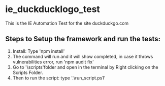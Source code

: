 # ie_duckducklogo_test
This is the IE Automation Test for the site duckduckgo.com

## Steps to Setup the framework and run the tests:

1. Install: Type 'npm install'
2. The command will run and it will show completed, in case it throws vulnerabilities error, run 'npm audit fix'
3. Go to '\scripts'folder and open in the terminal by Right clicking on the Scripts Folder.
4. Then to run the script: type '.\run_script.ps1'






